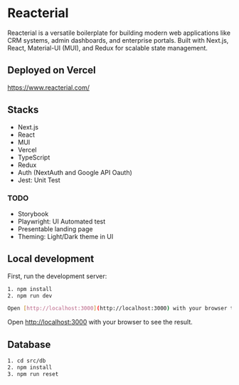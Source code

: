 # Reacterial

Reacterial is a versatile boilerplate for building modern web applications like CRM systems, admin dashboards, and enterprise portals. Built with Next.js, React, Material-UI (MUI), and Redux for scalable state management.


## Deployed on Vercel
https://www.reacterial.com/

## Stacks
- Next.js
- React
- MUI
- Vercel
- TypeScript
- Redux
- Auth (NextAuth and Google API Oauth)
- Jest: Unit Test

### TODO
- Storybook
- Playwright: UI Automated test
- Presentable landing page
- Theming: Light/Dark theme in UI

## Local development

First, run the development server:

```bash
1. npm install
2. npm run dev

Open [http://localhost:3000](http://localhost:3000) with your browser to see the result.
```
Open [http://localhost:3000](http://localhost:3000) with your browser to see the result.

## Database

```bash
1. cd src/db
2. npm install
3. npm run reset
```